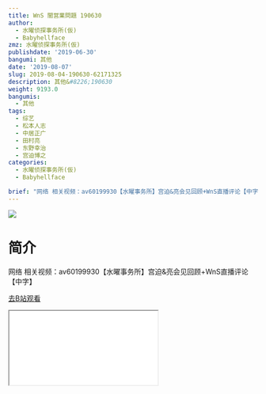 ```yaml
---
title: WnS 闇営業問題 190630
author:
  - 水曜侦探事务所(仮)
  - Babyhellface
zmz: 水曜侦探事务所(仮)
publishdate: '2019-06-30'
bangumi: 其他
date: '2019-08-07'
slug: 2019-08-04-190630-62171325
description: 其他&#8226;190630
weight: 9193.0
bangumis:
  - 其他
tags:
  - 综艺
  - 松本人志
  - 中居正广
  - 田村亮
  - 东野幸治
  - 宫迫博之
categories:
  - 水曜侦探事务所(仮)
  - Babyhellface

brief: "网络 相关视频：av60199930【水曜事务所】宫迫&亮会见回顾+WnS直播评论【中字】"
---
```

![](https://raw.githubusercontent.com/tcgriffith/owaraisite/master/static/tmpimg/16ddf38ff8319136e8649fd2c486a201c08af3a8.jpg.480.jpg)
# 简介  
网络
相关视频：av60199930【水曜事务所】宫迫&亮会见回顾+WnS直播评论【中字】  

[去B站观看](https://www.bilibili.com/video/av62171325/)
<div class ="resp-container"><iframe class="testiframe" src="//player.bilibili.com/player.html?aid=62171325"", scrolling="no", allowfullscreen="true" > </iframe></div> 
